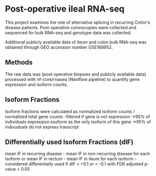 # Post-operative ileal RNA-seq 

This project examines the role of alternative splicing in recurring Crohn's disease patients. Post-operative colonscopies were collected and sequenced for bulk RNA-seq and genotype data was collected. 

Additional publicly available data of ileum and colon bulk RNA-seq was obtained through GEO accession number GSE168952.

## Methods

The raw data was (post-operative biopsies and publicly available data) processed with nf-core/rnaseq (Nextflow pipeline) to quantify gene expression and isoform counts.

## Isoform Fractions

Isoform fractions were calculated as normalized isoform counts / normalized total gene counts 
-filtered if gene is not expression
->95% of individuals expression esoform as the only isoform of this gene 
->95% of indivuduals do not express transcript 

## Differentially used Isoform Fractions (dIF)
mean IF in recurring disease - mean IF in non-recurring disease for each isoform
or 
mean IF in rectum - mean IF in ileum for each isoform 
-considered differentially used if dIF > +0.1 or < -0.1 with FDR adjusted p-value < 0.05
